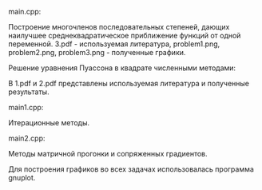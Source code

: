 main.cpp:

Построение многочленов последовательных степеней, дающих наилучшее среднеквадратическое приближение функций от одной переменной. 3.pdf - используемая литература, problem1.png, problem2.png, problem3.png - полученные графики.

Решение уравнения Пуассона в квадрате численными методами:

В 1.pdf и 2.pdf представлены используемая литература и полученные результаты.

main1.cpp: 

Итерационные методы.

main2.cpp:

Методы матричной прогонки и сопряженных градиентов.

Для построения графиков во всех задачах использовалась программа gnuplot.
